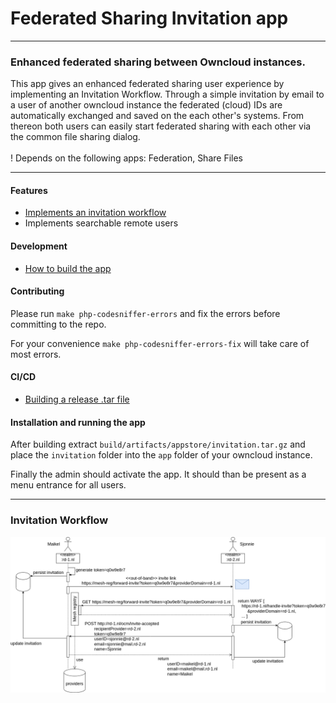 # Federated Sharing Invitation app

---
### Enhanced federated sharing between Owncloud instances.
This app gives an enhanced federated sharing user experience by implementing an Invitation Workflow. Through a simple invitation by email to a user of another owncloud instance the federated (cloud) IDs are automatically exchanged and saved on the each other's systems. From thereon both users can easily start federated sharing with each other via the common file sharing dialog.
<br>
<br>
! Depends on the following apps: Federation, Share Files

---

#### Features
* [Implements an invitation workflow](#invitation-workflow)
* Implements searchable remote users

#### Development
* [How to build the app](#build-the-app)

#### Contributing
Please run `make php-codesniffer-errors` and fix the errors before committing to the repo.

For your convenience `make php-codesniffer-errors-fix` will take care of most errors.


#### CI/CD
* [Building a release .tar file](release/README.md)

#### Installation and running the app
After building extract `build/artifacts/appstore/invitation.tar.gz` and place the `invitation` folder into the `app` folder of your owncloud instance.

Finally the admin should activate the app. It should than be present as a menu entrance for all users.

---
### Invitation Workflow
![Invitation Workflow](invitation-flow-user-info-exchange.png "Invitation Workflow") 
